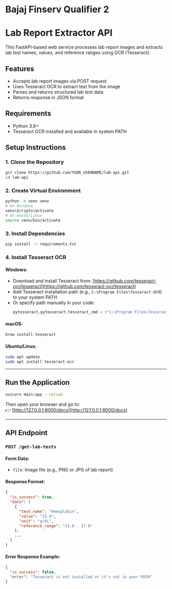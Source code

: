 
#  Bajaj Finserv Qualifier 2  
#  Lab Report Extractor API

This FastAPI-based web service processes lab report images and extracts lab test names, values, and reference ranges using OCR (Tesseract).

##  Features

- Accepts lab report images via POST request
- Uses Tesseract OCR to extract text from the image
- Parses and returns structured lab test data
- Returns response in JSON format

##  Requirements

- Python 3.8+
- Tesseract OCR installed and available in system PATH

##  Setup Instructions

### 1. Clone the Repository

```bash
git clone https://github.com/YOUR_USERNAME/lab-api.git
cd lab-api
```

### 2. Create Virtual Environment

```bash
python -m venv venv
# On Windows
venv\Scripts\activate
# On macOS/Linux
source venv/bin/activate
```

### 3. Install Dependencies

```bash
pip install -r requirements.txt
```

### 4. Install Tesseract OCR

#### Windows:
- Download and install Tesseract from:
  [https://github.com/tesseract-ocr/tesseract](https://github.com/tesseract-ocr/tesseract)
- Add Tesseract installation path (e.g., `C:\Program Files\Tesseract-OCR`) to your system PATH
- Or specify path manually in your code:
  ```python
  pytesseract.pytesseract.tesseract_cmd = r"C:\Program Files\Tesseract-OCR\tesseract.exe"
  ```

#### macOS:
```bash
brew install tesseract
```

#### Ubuntu/Linux:
```bash
sudo apt update
sudo apt install tesseract-ocr
```

---

## Run the Application

```bash
uvicorn main:app --reload
```

Then open your browser and go to:  
👉 [http://127.0.0.1:8000/docs](http://127.0.0.1:8000/docs)

---

## API Endpoint

### `POST /get-lab-tests`

#### Form Data:
- `file`: Image file (e.g., PNG or JPG of lab report)

#### Response Format:
```json
{
  "is_success": true,
  "data": [
    {
      "test_name": "Hemoglobin",
      "value": "13.4",
      "unit": "g/dL",
      "reference_range": "13.0 - 17.0"
    },
    ...
  ]
}
```

#### Error Response Example:
```json
{
  "is_success": false,
  "error": "Tesseract is not installed or it's not in your PATH"
}
```

